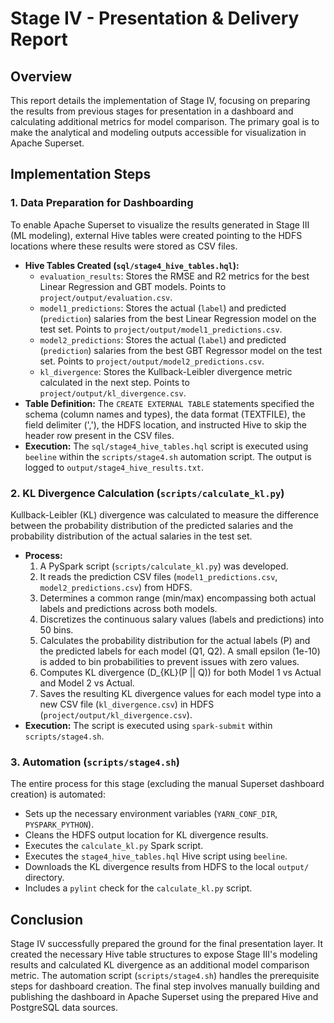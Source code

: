 # Stage IV - Presentation & Delivery Report

## Overview
This report details the implementation of Stage IV, focusing on preparing the results from previous stages for presentation in a dashboard and calculating additional metrics for model comparison. The primary goal is to make the analytical and modeling outputs accessible for visualization in Apache Superset.

## Implementation Steps

### 1. Data Preparation for Dashboarding
To enable Apache Superset to visualize the results generated in Stage III (ML modeling), external Hive tables were created pointing to the HDFS locations where these results were stored as CSV files.

- **Hive Tables Created (`sql/stage4_hive_tables.hql`):**
    - `evaluation_results`: Stores the RMSE and R2 metrics for the best Linear Regression and GBT models. Points to `project/output/evaluation.csv`.
    - `model1_predictions`: Stores the actual (`label`) and predicted (`prediction`) salaries from the best Linear Regression model on the test set. Points to `project/output/model1_predictions.csv`.
    - `model2_predictions`: Stores the actual (`label`) and predicted (`prediction`) salaries from the best GBT Regressor model on the test set. Points to `project/output/model2_predictions.csv`.
    - `kl_divergence`: Stores the Kullback-Leibler divergence metric calculated in the next step. Points to `project/output/kl_divergence.csv`.
- **Table Definition:** The `CREATE EXTERNAL TABLE` statements specified the schema (column names and types), the data format (TEXTFILE), the field delimiter (','), the HDFS location, and instructed Hive to skip the header row present in the CSV files.
- **Execution:** The `sql/stage4_hive_tables.hql` script is executed using `beeline` within the `scripts/stage4.sh` automation script. The output is logged to `output/stage4_hive_results.txt`.

### 2. KL Divergence Calculation (`scripts/calculate_kl.py`)
Kullback-Leibler (KL) divergence was calculated to measure the difference between the probability distribution of the predicted salaries and the probability distribution of the actual salaries in the test set.

- **Process:**
    1.  A PySpark script (`scripts/calculate_kl.py`) was developed.
    2.  It reads the prediction CSV files (`model1_predictions.csv`, `model2_predictions.csv`) from HDFS.
    3.  Determines a common range (min/max) encompassing both actual labels and predictions across both models.
    4.  Discretizes the continuous salary values (labels and predictions) into 50 bins.
    5.  Calculates the probability distribution for the actual labels (P) and the predicted labels for each model (Q1, Q2).
A small epsilon (1e-10) is added to bin probabilities to prevent issues with zero values.
    6.  Computes KL divergence \(D_{KL}(P || Q)\) for both Model 1 vs Actual and Model 2 vs Actual.
    7.  Saves the resulting KL divergence values for each model type into a new CSV file (`kl_divergence.csv`) in HDFS (`project/output/kl_divergence.csv`).
- **Execution:** The script is executed using `spark-submit` within `scripts/stage4.sh`.

### 3. Automation (`scripts/stage4.sh`)
The entire process for this stage (excluding the manual Superset dashboard creation) is automated:
- Sets up the necessary environment variables (`YARN_CONF_DIR`, `PYSPARK_PYTHON`).
- Cleans the HDFS output location for KL divergence results.
- Executes the `calculate_kl.py` Spark script.
- Executes the `stage4_hive_tables.hql` Hive script using `beeline`.
- Downloads the KL divergence results from HDFS to the local `output/` directory.
- Includes a `pylint` check for the `calculate_kl.py` script.

## Conclusion
Stage IV successfully prepared the ground for the final presentation layer. It created the necessary Hive table structures to expose Stage III's modeling results and calculated KL divergence as an additional model comparison metric. The automation script (`scripts/stage4.sh`) handles the prerequisite steps for dashboard creation. The final step involves manually building and publishing the dashboard in Apache Superset using the prepared Hive and PostgreSQL data sources. 

